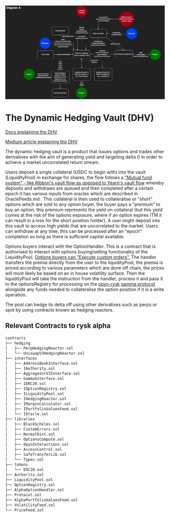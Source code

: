 ![Rysk Architecture](../../../../images/RyskAlphaArchitecture.png) 

# The Dynamic Hedging Vault (DHV)

[Docs explaining the DHV](https://docs.rysk.finance/architecture/dynamic-hedging-vault-amm) 

[Medium article explaining the DHV](https://medium.com/@rysk-finance/looking-under-the-hood-of-rysks-dynamic-hedging-vault-e059e1b87e41)

The dynamic hedging vault is a product that issues options and trades other derivatives with the aim of generating yield and targeting delta 0 in order to achieve a market uncorrelated return stream. 

Users deposit a single collateral (USDC to begin with) into the vault (LiquidityPool) in exchange for shares, the flow follows a ["Mutual fund system" - like Ribbon's vault flow as opposed to Yearn's vault flow](https://bejewled-egret-22c.notion.site/Mutual-Fund-Mechamism-Explainer-768912673cf946f4a99c3b833d830389) whereby deposits and withdraws are queued and then completed after a certain epoch it has various inputs from oracles which are described in OracleFeeds.md . This collateral is then used to collateralise or "short" options which are sold to any option buyer, the buyer pays a "premium" to buy an option, this premium represents the yield on collateral (but this yield comes at the risk of the options exposure, where if an option expires ITM it can result in a loss for the short position holder). A user might deposit into this vault to access high yields that are uncorrelated to the market. Users can withdraw at any time, this can be processed after an "epoch" completion so long as there is sufficient capital available.

Options buyers interact with the OptionHandler. This is a contract that is authorised to interact with options buying/selling functionality of the LiquidityPool. [Options buyers can "Execute custom orders".](https://bejewled-egret-22c.notion.site/Liquidity-Pool-Options-Interactions-Alpha-d1c0f1b745cc4712a2ed3de9f93d4d1e) The handler transfers the premia directly from the user to the liquidityPool, the premia is priced according to various parameters which are done off chain, the prices will most likely be based on an in house volatility surface. Then the liquidityPool will take the instruction from the handler, process it and pass it to the optionsRegistry for processing on the [opyn-rysk gamma protocol](https://github.com/rysk-finance/GammaProtocol) alongside any funds needed to collateralise the option position if it is a write operation.

The pool can hedge its delta off using other derivatives such as perps or spot by using contracts known as hedging reactors.

## Relevant Contracts to rysk alpha

```
contracts
├── hedging
│   ├── PerpHedgingReactor.sol
│   └── UniswapV3HedgingReactor.sol
├── interfaces
│   ├── AddressBookInterface.sol
│   ├── IAuthority.sol
│   ├── AggregatorV3Interface.sol
│   ├── GammaInterface.sol
│   ├── IERC20.sol
│   ├── IOptionRegistry.sol
│   ├── ILiquidityPool.sol
│   ├── IHedgingReactor.sol
│   ├── IMarginCalculator.sol
|   ├── IPortfolioValuesFeed.sol
│   └── IOracle.sol
├── libraries
│   ├── BlackScholes.sol
│   ├── CustomErrors.sol
│   ├── NormalDist.sol
│   ├── OptionsCompute.sol
│   ├── OpynInteractions.sol
│   ├── AccessControl.sol
│   ├── SafeTransferLib.sol
│   └── Types.sol
├── tokens
│   └── ERC20.sol
├── Authority.sol
├── LiquidityPool.sol
├── OptionRegistry.sol
├── AlphaOptionHandler.sol
├── Protocol.sol
├── AlphaPortfolioValuesFeed.sol
├── VolatilityFeed.sol
└── PriceFeed.sol
```

